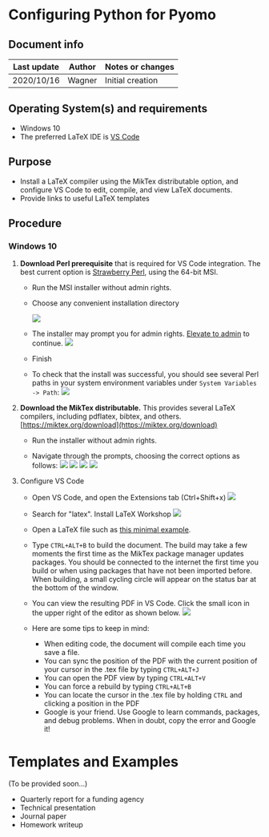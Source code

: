 # Configuring Python for Pyomo 

## Document info

| Last update | Author         | Notes or changes                    |
|-------------|----------------|-------------------------------------|
| 2020/10/16  | Wagner         | Initial creation                    |


## Operating System(s) and requirements
* Windows 10
* The preferred LaTeX IDE is [VS Code](https://github.com/mjwagner2/esolab/blob/main/vscode/vscode.md)

## Purpose
* Install a LaTeX compiler using the MikTex distributable option, and configure VS Code to edit, compile, and view LaTeX documents.
* Provide links to useful LaTeX templates

## Procedure

### Windows 10

1. **Download Perl prerequisite** that is required for VS Code integration. The best current option is [Strawberry Perl](http://strawberryperl.com/), using the 64-bit MSI.
    * Run the MSI installer without admin rights. 
    * Choose any convenient installation directory

        ![](./image_001.png)

    * The installer may prompt you for admin rights. [Elevate to admin]() to continue.
        ![](./image_002.png)

    * Finish

    * To check that the install was successful, you should see several Perl paths in your system environment variables under `System Variables -> Path`:
        ![](./image_003.png)

2. **Download the MikTex distributable.** This provides several LaTeX compilers, including pdflatex, bibtex, and others. 
    [https://miktex.org/download](https://miktex.org/download)

    * Run the installer without admin rights.

    * Navigate through the prompts, choosing the correct options as follows:
        ![](./image_005.png)
        ![](./image_006.png)
        ![](./image_007.png)
        ![](./image_008.png)

3. Configure VS Code
    * Open VS Code, and open the Extensions tab (Ctrl+Shift+x)
        ![](./image_009.png)

    * Search for "latex". Install LaTeX Workshop
        ![](./image_010.png)

    * Open a LaTeX file such as [this minimal example](https://github.com/mjwagner2/esolab/blob/main/latex/mwe.tex). 

    * Type ``CTRL+ALT+B`` to build the document. The build may take a few moments the first time as the MikTex package manager updates packages. You should be connected to the internet the first time you build or when using packages that have not been imported before. When building, a small cycling circle will appear on the status bar at the bottom of the window.

    * You can view the resulting PDF in VS Code. Click the small icon in the upper right of the editor as shown below.
        ![](./image_011.png)

    * Here are some tips to keep in mind:
        * When editing code, the document will compile each time you save a file.
        * You can sync the position of the PDF with the current position of your cursor in the .tex file by typing ``CTRL+ALT+J``
        * You can open the PDF view by typing ``CTRL+ALT+V``
        * You can force a rebuild by typing ``CTRL+ALT+B``
        * You can locate the cursor in the .tex file by holding ``CTRL`` and clicking a position in the PDF
        * Google is your friend. Use Google to learn commands, packages, and debug problems. When in doubt, copy the error and Google it!

# Templates and Examples

(To be provided soon...)

* Quarterly report for a funding agency
* Technical presentation
* Journal paper
* Homework writeup
